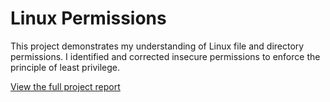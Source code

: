 # Linux Permissions

This project demonstrates my understanding of Linux file and directory permissions. I identified and corrected insecure permissions to enforce the principle of least privilege.

[View the full project report](./File%20permissions%20in%20Linux%202.pdf)
